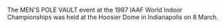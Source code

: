 The MEN'S POLE VAULT event at the 1987 IAAF World Indoor Championships was held at the Hoosier Dome in Indianapolis on 8 March.
